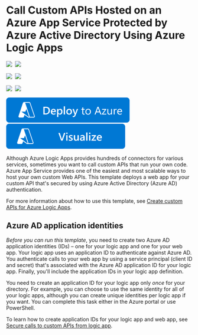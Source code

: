 # Call Custom APIs Hosted on an Azure App Service Protected by Azure Active Directory Using Azure Logic Apps

<IMG SRC="https://azurequickstartsservice.blob.core.windows.net/badges/201-logic-app-custom-api/PublicLastTestDate.svg" />&nbsp;
<IMG SRC="https://azurequickstartsservice.blob.core.windows.net/badges/201-logic-app-custom-api/PublicDeployment.svg" />&nbsp;

<IMG SRC="https://azurequickstartsservice.blob.core.windows.net/badges/201-logic-app-custom-api/FairfaxLastTestDate.svg" />&nbsp;
<IMG SRC="https://azurequickstartsservice.blob.core.windows.net/badges/201-logic-app-custom-api/FairfaxDeployment.svg" />&nbsp;

<IMG SRC="https://azurequickstartsservice.blob.core.windows.net/badges/201-logic-app-custom-api/BestPracticeResult.svg" />&nbsp;
<IMG SRC="https://azurequickstartsservice.blob.core.windows.net/badges/201-logic-app-custom-api/CredScanResult.svg" />&nbsp;

<a href="https://portal.azure.com/#create/Microsoft.Template/uri/https%3A%2F%2Fraw.githubusercontent.com%2FAzure%2Fazure-quickstart-templates%2Fmaster%2F201-logic-app-custom-api%2Fazuredeploy.json" target="_blank">
    <img src="https://raw.githubusercontent.com/Azure/azure-quickstart-templates/master/1-CONTRIBUTION-GUIDE/images/deploytoazure.svg"/>
</a>
<a href="http://armviz.io/#/?load=https%3A%2F%2Fraw.githubusercontent.com%2FAzure%2Fazure-quickstart-templates%2Fmaster%2F201-logic-app-custom-api%2Fazuredeploy.json" target="_blank">
    <img src="https://raw.githubusercontent.com/Azure/azure-quickstart-templates/master/1-CONTRIBUTION-GUIDE/images/visualizebutton.svg"/>
</a>

Although Azure Logic Apps provides hundreds of connectors for various services, sometimes you want to call custom APIs that run your own code. Azure App Service provides one of the easiest and most scalable ways to host your own custom Web APIs. This template deploys a web app for your custom API that's secured by using Azure Active Directory (Azure AD) authentication.

For more information about how to use this template, see [Create custom APIs for Azure Logic Apps](https://docs.microsoft.com/azure/logic-apps/logic-apps-create-api-app).

## Azure AD application identities

*Before you can run this template*, you need to create two Azure AD application identities (IDs) – one for your logic app and one for your web app. Your logic app uses an application ID to authenticate against Azure AD. You authenticate calls to your web app by using a service principal (client ID and secret) that's associated with the Azure AD application ID for your logic app. Finally, you'll include the application IDs in your logic app definition.

You need to create an application ID for your logic app only *once* for your directory. For example, you can choose to use the same identity for all of your logic apps, although you can create unique identities per logic app if you want. You can complete this task either in the Azure portal or use PowerShell.

To learn how to create application IDs for your logic app and web app, see [Secure calls to custom APIs from logic app](https://docs.microsoft.com/azure/logic-apps/logic-apps-custom-api-authentication).

